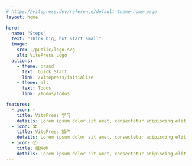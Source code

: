 ```yaml
---
# https://vitepress.dev/reference/default-theme-home-page
layout: home

hero:
  name: "Steps"
  text: "Think big, but start small"
  image:
    src: ./public/logo.svg
    alt: VitePress Logo
  actions:
    - theme: brand
      text: Quick Start
      link: /Vitepress/initialize
    - theme: alt
      text: Todos
      link: /Todos/todos

features:
  - icon: ⚡️
    title: VitePress 学习
    details: Lorem ipsum dolor sit amet, consectetur adipiscing elit
  - icon: 🛠️
    title: VitePress 插件
    details: Lorem ipsum dolor sit amet, consectetur adipiscing elit
  - icon: 📦
    title: 组件库
    details: Lorem ipsum dolor sit amet, consectetur adipiscing elit
---
```


